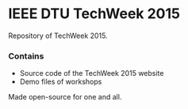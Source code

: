 # IEEE DTU TechWeek 2015

Repository of TechWeek 2015.

### Contains

* Source code of the TechWeek 2015 website
* Demo files of workshops

Made open-source for one and all.